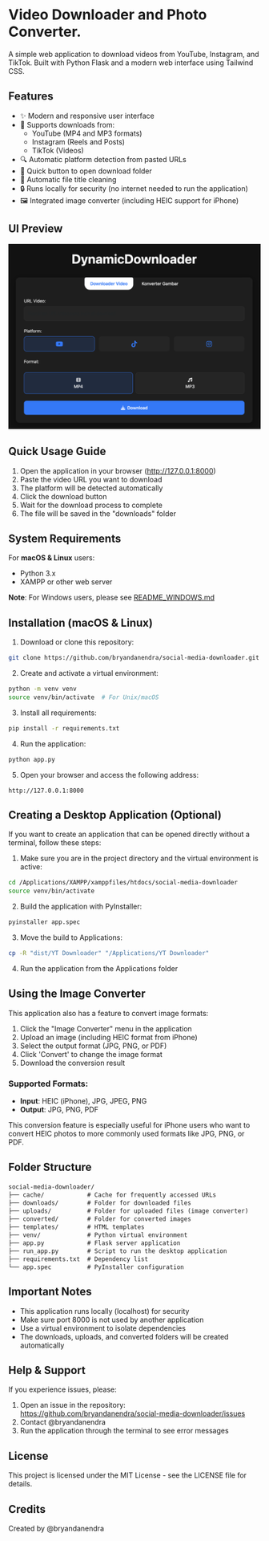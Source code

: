 # Video Downloader and Photo Converter.

A simple web application to download videos from YouTube, Instagram, and TikTok. Built with Python Flask and a modern web interface using Tailwind CSS.

## Features

- ✨ Modern and responsive user interface
- 🎥 Supports downloads from:
  - YouTube (MP4 and MP3 formats)
  - Instagram (Reels and Posts)
  - TikTok (Videos)
- 🔍 Automatic platform detection from pasted URLs
- 📁 Quick button to open download folder
- 🎯 Automatic file title cleaning
- 🔒 Runs locally for security (no internet needed to run the application)
- 🖼️ Integrated image converter (including HEIC support for iPhone)

## UI Preview

![App UI Preview](UI.png)

## Quick Usage Guide

1. Open the application in your browser (http://127.0.0.1:8000)
2. Paste the video URL you want to download
3. The platform will be detected automatically
4. Click the download button
5. Wait for the download process to complete
6. The file will be saved in the "downloads" folder

## System Requirements

For **macOS & Linux** users:
- Python 3.x
- XAMPP or other web server

**Note**: For Windows users, please see [README_WINDOWS.md](README_WINDOWS.md)

## Installation (macOS & Linux)

1. Download or clone this repository:
```bash
git clone https://github.com/bryandanendra/social-media-downloader.git
```

2. Create and activate a virtual environment:
```bash
python -m venv venv
source venv/bin/activate  # For Unix/macOS
```

3. Install all requirements:
```bash
pip install -r requirements.txt
```

4. Run the application:
```bash
python app.py
```

5. Open your browser and access the following address:
```
http://127.0.0.1:8000
```

## Creating a Desktop Application (Optional)

If you want to create an application that can be opened directly without a terminal, follow these steps:

1. Make sure you are in the project directory and the virtual environment is active:
```bash
cd /Applications/XAMPP/xamppfiles/htdocs/social-media-downloader
source venv/bin/activate
```

2. Build the application with PyInstaller:
```bash
pyinstaller app.spec
```

3. Move the build to Applications:
```bash
cp -R "dist/YT Downloader" "/Applications/YT Downloader"
```

4. Run the application from the Applications folder

## Using the Image Converter

This application also has a feature to convert image formats:
1. Click the "Image Converter" menu in the application
2. Upload an image (including HEIC format from iPhone)
3. Select the output format (JPG, PNG, or PDF)
4. Click 'Convert' to change the image format
5. Download the conversion result

### Supported Formats:
- **Input**: HEIC (iPhone), JPG, JPEG, PNG
- **Output**: JPG, PNG, PDF

This conversion feature is especially useful for iPhone users who want to convert HEIC photos to more commonly used formats like JPG, PNG, or PDF.

## Folder Structure

```
social-media-downloader/
├── cache/            # Cache for frequently accessed URLs
├── downloads/        # Folder for downloaded files
├── uploads/          # Folder for uploaded files (image converter)
├── converted/        # Folder for converted images
├── templates/        # HTML templates
├── venv/             # Python virtual environment
├── app.py            # Flask server application
├── run_app.py        # Script to run the desktop application
├── requirements.txt  # Dependency list
└── app.spec          # PyInstaller configuration
```

## Important Notes

- This application runs locally (localhost) for security
- Make sure port 8000 is not used by another application
- Use a virtual environment to isolate dependencies
- The downloads, uploads, and converted folders will be created automatically

## Help & Support

If you experience issues, please:
1. Open an issue in the repository: https://github.com/bryandanendra/social-media-downloader/issues
2. Contact @bryandanendra
3. Run the application through the terminal to see error messages

## License

This project is licensed under the MIT License - see the LICENSE file for details.

## Credits

Created by @bryandanendra 